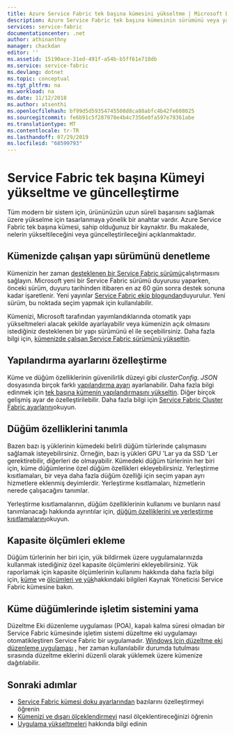 ```yaml
---
title: Azure Service Fabric tek başına kümesini yükseltme | Microsoft Docs
description: Azure Service Fabric tek başına kümesinin sürümünü veya yapılandırmasını yükseltme hakkında bilgi edinin.  T
services: service-fabric
documentationcenter: .net
author: athinanthny
manager: chackdan
editor: ''
ms.assetid: 15190ace-31ed-491f-a54b-b5ff61e718db
ms.service: service-fabric
ms.devlang: dotnet
ms.topic: conceptual
ms.tgt_pltfrm: na
ms.workload: na
ms.date: 11/12/2018
ms.author: atsenthi
ms.openlocfilehash: bf99d5d59354745508d8ca88abfc4b42fe608025
ms.sourcegitcommit: fe6b91c5f287078e4b4c7356e0fa597e78361abe
ms.translationtype: MT
ms.contentlocale: tr-TR
ms.lasthandoff: 07/29/2019
ms.locfileid: "68599793"
---
```

# <a name="upgrading-and-updating-a-service-fabric-standalone-cluster"></a>Service Fabric tek başına Kümeyi yükseltme ve güncelleştirme

Tüm modern bir sistem için, ürününüzün uzun süreli başarısını sağlamak üzere yükselme için tasarlanmaya yönelik bir anahtar vardır. Azure Service Fabric tek başına kümesi, sahip olduğunuz bir kaynaktır. Bu makalede, nelerin yükseltileceğini veya güncelleştirileceğini açıklanmaktadır.

## <a name="controlling-the-fabric-version-that-runs-on-your-cluster"></a>Kümenizde çalışan yapı sürümünü denetleme
Kümenizin her zaman [desteklenen bir Service Fabric sürümü](service-fabric-versions.md)çalıştırmasını sağlayın. Microsoft yeni bir Service Fabric sürümü duyurusu yaparken, önceki sürüm, duyuru tarihinden itibaren en az 60 gün sonra destek sonuna kadar işaretlenir. Yeni yayınlar [Service Fabric ekip blogundan](https://blogs.msdn.microsoft.com/azureservicefabric/)duyurulur. Yeni sürüm, bu noktada seçim yapmak için kullanılabilir.

Kümenizi, Microsoft tarafından yayımlandıklarında otomatik yapı yükseltmeleri alacak şekilde ayarlayabilir veya kümenizin açık olmasını istediğiniz desteklenen bir yapı sürümünü el ile seçebilirsiniz. Daha fazla bilgi için, [kümenizde çalışan Service Fabric sürümünü yükseltin](service-fabric-cluster-upgrade-windows-server.md).

## <a name="customize-configuration-settings"></a>Yapılandırma ayarlarını özelleştirme

Küme ve düğüm özelliklerinin güvenilirlik düzeyi gibi *clusterConfig. JSON* dosyasında birçok farklı [yapılandırma ayarı](service-fabric-cluster-manifest.md) ayarlanabilir.  Daha fazla bilgi edinmek için [tek başına kümenin yapılandırmasını yükseltin](service-fabric-cluster-config-upgrade-windows-server.md).  Diğer birçok gelişmiş ayar de özelleştirilebilir.  Daha fazla bilgi için [Service Fabric Cluster Fabric ayarlarını](service-fabric-cluster-fabric-settings.md)okuyun.

## <a name="define-node-properties"></a>Düğüm özelliklerini tanımla
Bazen bazı iş yüklerinin kümedeki belirli düğüm türlerinde çalışmasını sağlamak isteyebilirsiniz. Örneğin, bazı iş yükleri GPU 'Lar ya da SSD 'Ler gerektirebilir, diğerleri de olmayabilir. Kümedeki düğüm türlerinin her biri için, küme düğümlerine özel düğüm özellikleri ekleyebilirsiniz. Yerleştirme kısıtlamaları, bir veya daha fazla düğüm özelliği için seçim yapan ayrı hizmetlere eklenmiş deyimlerdir. Yerleştirme kısıtlamaları, hizmetlerin nerede çalışacağını tanımlar.

Yerleştirme kısıtlamalarının, düğüm özelliklerinin kullanımı ve bunların nasıl tanımlanacağı hakkında ayrıntılar için, [düğüm özelliklerini ve yerleştirme kısıtlamalarını](service-fabric-cluster-resource-manager-cluster-description.md#node-properties-and-placement-constraints)okuyun.
 

## <a name="add-capacity-metrics"></a>Kapasite ölçümleri ekleme
Düğüm türlerinin her biri için, yük bildirmek üzere uygulamalarınızda kullanmak istediğiniz özel kapasite ölçümlerini ekleyebilirsiniz. Yük raporlamak için kapasite ölçümlerinin kullanımı hakkında daha fazla bilgi için, [küme](service-fabric-cluster-resource-manager-cluster-description.md) ve [ölçümleri ve yük](service-fabric-cluster-resource-manager-metrics.md)hakkındaki bilgileri Kaynak Yöneticisi Service Fabric kümesine bakın.

## <a name="patch-the-os-in-the-cluster-nodes"></a>Küme düğümlerinde işletim sistemini yama
Düzeltme Eki düzenleme uygulaması (POA), kapalı kalma süresi olmadan bir Service Fabric kümesinde işletim sistemi düzeltme eki uygulamayı otomatikleştiren Service Fabric bir uygulamadır. [Windows Için düzeltme eki düzenleme uygulaması](service-fabric-patch-orchestration-application.md) , her zaman kullanılabilir durumda tutulması sırasında düzeltme eklerini düzenli olarak yüklemek üzere kümenize dağıtılabilir. 


## <a name="next-steps"></a>Sonraki adımlar
* [Service Fabric kümesi doku ayarlarından](service-fabric-cluster-fabric-settings.md) bazılarını özelleştirmeyi öğrenin
* [Kümenizi ve dışarı ölçeklendirmeyi](service-fabric-cluster-scale-up-down.md) nasıl ölçeklentireceğinizi öğrenin
* [Uygulama yükseltmeleri](service-fabric-application-upgrade.md) hakkında bilgi edinin

<!--Image references-->
[CertificateUpgrade]: ./media/service-fabric-cluster-upgrade/CertificateUpgrade2.png
[AddingProbes]: ./media/service-fabric-cluster-upgrade/addingProbes2.PNG
[AddingLBRules]: ./media/service-fabric-cluster-upgrade/addingLBRules.png
[HealthPolices]: ./media/service-fabric-cluster-upgrade/Manage_AutomodeWadvSettings.PNG
[ARMUpgradeMode]: ./media/service-fabric-cluster-upgrade/ARMUpgradeMode.PNG
[Create_Manualmode]: ./media/service-fabric-cluster-upgrade/Create_Manualmode.PNG
[Manage_Automaticmode]: ./media/service-fabric-cluster-upgrade/Manage_Automaticmode.PNG
